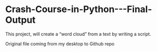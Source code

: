 # Crash-Course-in-Python---Final-Output
This project, will create a “word cloud” from a text by writing a script.

Original file coming from my desktop to Github repo
